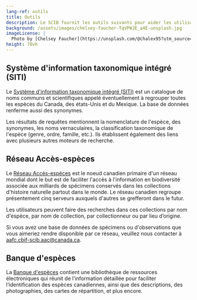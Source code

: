 ```yaml
---
lang-ref: outils
title: Outils
description: Le SCIB fournit les outils suivants pour aider les utilisateurs à trouver les informations dont ils ont besoin.
background: /assets/images/chelsey-faucher-TqVPWJE_a4E-unsplash.jpg
imageLicense: |
  Photo by [Chelsey Faucher](https://unsplash.com/@chalex95?utm_source=unsplash&amp;utm_medium=referral&amp;utm_content=creditCopyText) on [Unsplash](https://unsplash.com/?utm_source=unsplash&utm_medium=referral&utm_content=creditCopyText)
height: 70vh
---
```


## Système d'information taxonomique intégré (SITI)

Le [Système d'information taxonomique intégré (SITI)](https://www.cbif.gc.ca/fra/accueil/?id=1381347793621) est un catalogue de noms communs et scientifiques appelé éventuellement à regrouper toutes les espèces du Canada, des états-Unis et du Mexique. La base de données renferme aussi des synonymes.

Les résultats de requêtes mentionnent la nomenclature de l'espèce, des synonymes, les noms vernaculaires, la classification taxonomique de l'espèce (genre, ordre, famille, etc.). Ils établissent également des liens avec plusieurs autres moteurs de recherche.

## Réseau Accès-espèces

Le [Réseau Accès-espèces](https://www.cbif.gc.ca/fra/accueil/?id=1381348141137) est le noeud canadien primaire d'un réseau mondial dont le but est de faciliter l'accès à l'information en biodiversité associée aux milliards de spécimens conservés dans les collections d'histoire naturelle partout dans le monde. Le réseau canadien regroupe présentement cinq serveurs auxquels d'autres se grefferont dans le futur.

Les utilisateurs peuvent faire des recherches dans ces collections par nom d'espèce, par nom de collection, par collectionneur ou par lieu d’origine.

Si vous avez une base de données de spécimens ou d'observations que vous aimeriez rendre disponible par ce réseau, veuillez nous contacter à aafc.cbif-scib.aac@canada.ca.

## Banque d'espèces

La [Banque d'espèces](https://www.cbif.gc.ca/fra/accueil/?id=1370403266204) contient une bibliothèque de ressources électroniques qui réunit de l’information détaillée pour faciliter l’identification des espèces canadiennes, ainsi que des descriptions, des photographies, des cartes de répartition, et plus encore.